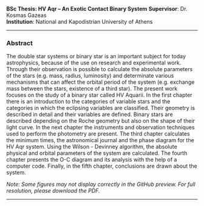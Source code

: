 **BSc Thesis: HV Aqr – An Exotic Contact Binary System**
**Supervisor**: Dr. Kosmas Gazeas  
**Institution**: National and Kapodistrian University of Athens  

---

### Abstract
The double star systems or binary star is an important subject for today astrophysics, because
of the use on research and experimental work. Through their observation is possible to calculate
the absolute parameters of the stars (e.g. mass, radius, luminosity) and determinate various
mechanisms that can affect the orbital period of the system (e.g. exchange mass between the
stars, existence of a third star).
The present work focuses on the study of a binary star called HV Aquarii. In the first chapter
there is an introduction to the categories of variable stars and the categories in which the eclipsing
variables are classified. Their geometry is described in detail and their variables are defined.
Binary stars are described depending on the Roche geometry but also on the shape of their
light curve. In the next chapter the instruments and observation techniques used to perform
the photometry are present. The third chapter calculates the minimum times, the astronomical
journal and the phase diagram for the HV Aqr system. Using the Wilson - Devinney algorithm,
the absolute physical and orbital parameters of the system are calculated. The fourth chapter
presents the O-C diagram and its analysis with the help of a computer code. Finally, in the fifth
chapter, conclusions are drawn about the system.


_Note: Some figures may not display correctly in the GitHub preview. For full resolution, please download the PDF._

---
